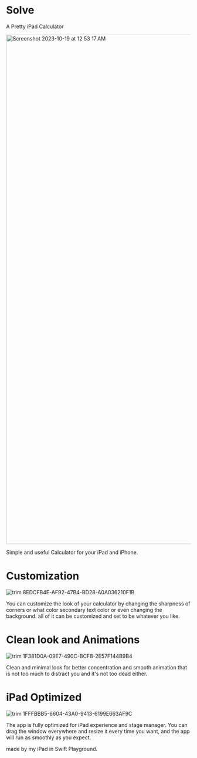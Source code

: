 # Solve

A Pretty iPad Calculator 

<img width="1389" alt="Screenshot 2023-10-19 at 12 53 17 AM" src="https://github.com/m1naderi/Solve/assets/43914990/43e11e5f-69dc-4be7-890a-5ac9c66721c0">

Simple and useful Calculator for your iPad and iPhone.
# Customization

![trim 8EDCFB4E-AF92-47B4-BD28-A0A036210F1B](https://github.com/m1naderi/Solve/assets/43914990/43d85c51-0317-4f3c-815d-53dda135b576)

You can customize the look of your calculator by changing the sharpness of corners or what color secondary text color or even changing the background. all of it can be customized and set to be whatever you like.

# Clean look and Animations

![trim 1F381D0A-09E7-490C-BCF8-2E57F144B9B4](https://github.com/m1naderi/Solve/assets/43914990/0255c282-698d-4880-8966-e2a214bce46e)

Clean and minimal look for better concentration and smooth animation that is not too much to distract you and it's not too dead either.

# iPad Optimized

![trim 1FFFBBB5-6604-43A0-9413-6199E663AF9C](https://github.com/m1naderi/Solve/assets/43914990/1cedccd1-d9c4-41aa-ae35-dfe0592c17b5)

The app is fully optimized for iPad experience and stage manager. You can drag the window everywhere and resize it every time you want, and the app will run as smoothly as you expect.



made by my iPad in Swift Playground.
